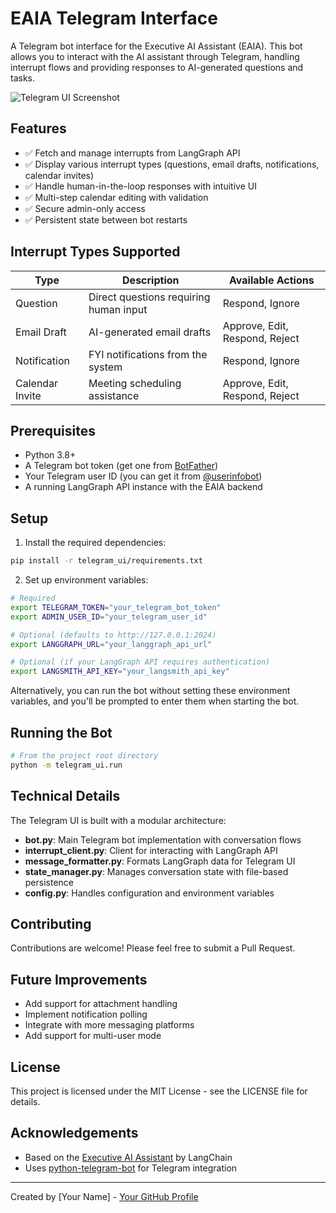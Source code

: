 # EAIA Telegram Interface

A Telegram bot interface for the Executive AI Assistant (EAIA). This bot allows you to interact with the AI assistant through Telegram, handling interrupt flows and providing responses to AI-generated questions and tasks.

![Telegram UI Screenshot](https://user-images.githubusercontent.com/YOUR_GITHUB_ID/telegram-eaia-ui/main/screenshots/telegram-ui-preview.png)

## Features

- ✅ Fetch and manage interrupts from LangGraph API
- ✅ Display various interrupt types (questions, email drafts, notifications, calendar invites)
- ✅ Handle human-in-the-loop responses with intuitive UI
- ✅ Multi-step calendar editing with validation
- ✅ Secure admin-only access
- ✅ Persistent state between bot restarts

## Interrupt Types Supported

| Type | Description | Available Actions |
|------|-------------|------------------|
| Question | Direct questions requiring human input | Respond, Ignore |
| Email Draft | AI-generated email drafts | Approve, Edit, Respond, Reject |
| Notification | FYI notifications from the system | Respond, Ignore |
| Calendar Invite | Meeting scheduling assistance | Approve, Edit, Respond, Reject |

## Prerequisites

- Python 3.8+
- A Telegram bot token (get one from [BotFather](https://t.me/botfather))
- Your Telegram user ID (you can get it from [@userinfobot](https://t.me/userinfobot))
- A running LangGraph API instance with the EAIA backend

## Setup

1. Install the required dependencies:

```bash
pip install -r telegram_ui/requirements.txt
```

2. Set up environment variables:

```bash
# Required
export TELEGRAM_TOKEN="your_telegram_bot_token"
export ADMIN_USER_ID="your_telegram_user_id"

# Optional (defaults to http://127.0.0.1:2024)
export LANGGRAPH_URL="your_langgraph_api_url"

# Optional (if your LangGraph API requires authentication)
export LANGSMITH_API_KEY="your_langsmith_api_key"
```

Alternatively, you can run the bot without setting these environment variables, and you'll be prompted to enter them when starting the bot.

## Running the Bot

```bash
# From the project root directory
python -m telegram_ui.run
```

## Technical Details

The Telegram UI is built with a modular architecture:

- **bot.py**: Main Telegram bot implementation with conversation flows
- **interrupt_client.py**: Client for interacting with LangGraph API
- **message_formatter.py**: Formats LangGraph data for Telegram UI
- **state_manager.py**: Manages conversation state with file-based persistence
- **config.py**: Handles configuration and environment variables

## Contributing

Contributions are welcome! Please feel free to submit a Pull Request.

## Future Improvements

- Add support for attachment handling
- Implement notification polling
- Integrate with more messaging platforms
- Add support for multi-user mode

## License

This project is licensed under the MIT License - see the LICENSE file for details.

## Acknowledgements

- Based on the [Executive AI Assistant](https://github.com/langchain-ai/executive-assistant) by LangChain
- Uses [python-telegram-bot](https://github.com/python-telegram-bot/python-telegram-bot) for Telegram integration

---

Created by [Your Name] - [Your GitHub Profile](https://github.com/YOUR_GITHUB_HANDLE) 